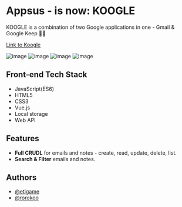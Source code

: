 # Appsus - is now: KOOGLE

KOOGLE is a combination of two Google applications in one - Gmail & Google Keep 📧📝

[Link to Koogle](https://etigame.github.io/Appsus/#/)

![image](https://user-images.githubusercontent.com/113992121/224640368-1715bcde-6f49-4168-b512-70ee923373db.png)
![image](https://user-images.githubusercontent.com/113992121/224640421-b9daaa2d-5c3d-4870-9e92-2db33b06771b.png)
![image](https://user-images.githubusercontent.com/113992121/224640439-e0945e6a-2ae6-4bd0-ae08-61e4df50d0d5.png)
![image](https://user-images.githubusercontent.com/113992121/224640446-ba3744be-90bc-45b0-9cdc-e99ab7defd6d.png)



## Front-end Tech Stack

- JavaScript(ES6)
- HTML5
- CSS3
- Vue.js
- Local storage
- Web API

## Features

- **Full CRUDL** for emails and notes - create, read, update, delete, list.
- **Search & Filter** emails and notes.

## Authors
- [@etigame](https://github.com/etigame)
- [@rorokoo](https://github.com/rorokoo)
